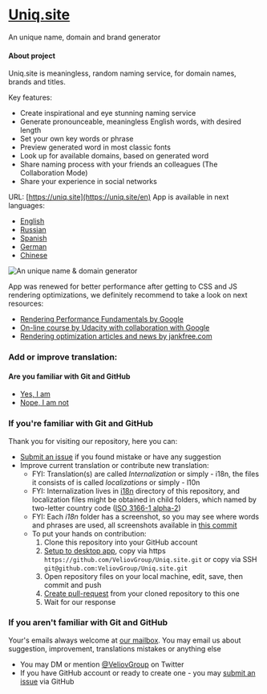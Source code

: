 # [Uniq.site](https://uniq.site)
An unique name, domain and brand generator

#### About project
Uniq.site is meaningless, random naming service, for domain names, brands and titles.

Key features:
 - Create inspirational and eye stunning naming service
 - Generate pronounceable, meaningless English words, with desired length
 - Set your own key words or phrase
 - Preview generated word in most classic fonts
 - Look up for available domains, based on generated word
 - Share naming process with your friends an colleagues (The Collaboration Mode)
 - Share your experience in social networks

URL: [https://uniq.site](https://uniq.site/en)
App is available in next languages:
 - [English](https://uniq.site/en)
 - [Russian](https://uniq.site/ru)
 - [Spanish](https://uniq.site/es)
 - [German](https://uniq.site/de)
 - [Chinese](https://uniq.site/zh)

![An unique name & domain generator](https://raw.githubusercontent.com/VeliovGroup/Uniq.site/master/showcase.jpeg)


App was renewed for better performance after getting to CSS and JS rendering optimizations, we definitely recommend to take a look on next resources:
 - [Rendering Performance Fundamentals by Google](https://developers.google.com/web/fundamentals/performance/rendering/)
 - [On-line course by Udacity with collaboration with Google](https://www.udacity.com/ud860)
 - [Rendering optimization articles and news by jankfree.com](http://jankfree.org)

### Add or improve translation:
#### Are you familiar with Git and GitHub
 - [Yes, I am](#if-youre-familiar-with-git-and-github)
 - [Nope, I am not](#if-you-arent-familiar-with-git-and-github)

### If you're familiar with Git and GitHub
Thank you for visiting our repository, here you can:
 - [Submit an issue](https://github.com/VeliovGroup/Uniq.site/issues) if you found mistake or have any suggestion
 - Improve current translation or contribute new translation:
   * FYI: Translation(s) are called *Internalization* or simply - i18n, the files it consists of is called *localizations* or simply - l10n
   * FYI: Internalization lives in [i18n](https://github.com/VeliovGroup/Uniq.site/tree/master/i18n) directory of this repository, and localization files might be obtained in child folders, which named by two-letter country code ([ISO 3166-1 alpha-2](https://en.wikipedia.org/wiki/ISO_3166-1_alpha-2))
   * FYI: Each *i18n* folder has a screenshot, so you may see where words and phrases are used, all screenshots available in [this commit](https://github.com/VeliovGroup/Uniq.site/commit/dec440835c68000ebe7abef0f5ca177603b4cd98)
   * To put your hands on contribution:
     1. Clone this repository into your GitHub account
     2. [Setup to desktop app](github-mac://openRepo/https://github.com/VeliovGroup/Uniq.site), copy via https `https://github.com/VeliovGroup/Uniq.site.git` or copy via SSH `git@github.com:VeliovGroup/Uniq.site.git`
     3. Open repository files on your local machine, edit, save, then commit and push
     4. [Create pull-request](https://github.com/VeliovGroup/Uniq.site/compare) from your cloned repository to this one
     5. Wait for our response

### If you aren't familiar with Git and GitHub
Your's emails always welcome at <a href='mai&#108;to&#58;inf&#37;6F&#64;u%6&#69;&#105;q&#46;si&#116;&#101;'>our mailbox</a>.
You may email us about suggestion, improvement, translations mistakes or anything else
 - You may DM or mention [@VeliovGroup](https://twitter.com/VeliovGroup) on Twitter
 - If you have GitHub account or ready to create one - you may [submit an issue](https://github.com/VeliovGroup/Uniq.site/issues) via GitHub
